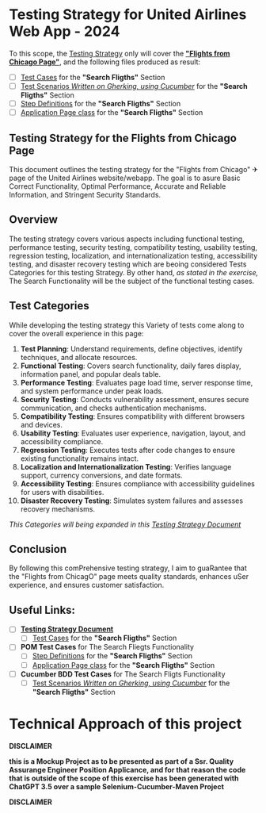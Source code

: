 # Testing Strategy for United Airlines Web App - 2024
To this scope, the [Testing Strategy](https://github.com/JuanpaBorg/TestingStrategyUnitedAirlines2024/blob/main/Testing%20Strategy.md) only will cover the [**"Flights from Chicago Page"**](), and the following files produced as result: 
  -  [ ] [Test Cases](https://github.com/JuanpaBorg/TestingStrategyUnitedAirlines2024/blob/main/Test%20Cases.md) for the **"Search Fligths"** Section
  -  [ ] [Test Scenarios _Written on Gherking, using Cucumber_](https://github.com/JuanpaBorg/TestingStrategyUnitedAirlines2024/blob/main/src/test/resources/features/SearchPage/01_VerifySearchFunctionality_SearchPage.feature) for the **"Search Fligths"** Section
  -  [ ] [Step Definitions](https://github.com/JuanpaBorg/TestingStrategyUnitedAirlines2024/blob/main/src/test/java/stepdefs/SearchPageSteps.java) for the **"Search Fligths"** Section
  -  [ ] [Application Page class](https://github.com/JuanpaBorg/TestingStrategyUnitedAirlines2024/blob/main/src/test/java/ApplicationPages/SearchPage.java) for the **"Search Fligths"** Section

## Testing Strategy for the Flights from Chicago Page 
This document outlines the testing strategy for the "Flights from Chicago" ✈ page of the United Airlines website/webapp. The goal is to asure Basic Correct Functionality, Optimal Performance, Accurate and Reliable Information, and Stringent Security Standards.

## Overview
The testing strategy covers various aspects including functional testing, performance testing, security testing, compatibility testing, usability testing, regression testing, localization, and internationalization testing, accessibility testing, and disaster recovery testing which are beoing considered Tests Categories for this testing Strategy. By other hand, _as stated in the exercise,_ The Search Functionality will be the subject of the functional testing cases.

## Test Categories
While developing the testing strategy this Variety of tests come along to cover the overall experience in this page:

1. **Test Planning**: Understand requirements, define objectives, identify techniques, and allocate resources.
2. **Functional Testing**: Covers search functionality, daily fares display, information panel, and popular deals table.
3. **Performance Testing**: Evaluates page load time, server response time, and system performance under peak loads.
4. **Security Testing**: Conducts vulnerability assessment, ensures secure communication, and checks authentication mechanisms.
5. **Compatibility Testing**: Ensures compatibility with different browsers and devices.
6. **Usability Testing**: Evaluates user experience, navigation, layout, and accessibility compliance.
7. **Regression Testing**: Executes tests after code changes to ensure existing functionality remains intact.
8. **Localization and Internationalization Testing**: Verifies language support, currency conversions, and date formats.
9. **Accessibility Testing**: Ensures compliance with accessibility guidelines for users with disabilities.
10. **Disaster Recovery Testing**: Simulates system failures and assesses recovery mechanisms.

_This Categories will being expanded in this [Testing Strategy Document](https://github.com/yourusername/yourrepository/blob/main/testing_strategy.md)_

## Conclusion
By following this comPrehensive testing strategy, I aim to guaRantee that the "Flights from ChicagO" page meets quality standards, enhances uSer experience, and ensures customer satisfaction.

## Useful Links:

-  [ ] **[Testing Strategy Document](https://github.com/JuanpaBorg/TestingStrategyUnitedAirlines2024/blob/main/Testing%20Strategy.md)**
  -  [ ] [Test Cases](https://github.com/JuanpaBorg/TestingStrategyUnitedAirlines2024/blob/main/Test%20Cases.md) for the **"Search Fligths"** Section

-  [ ] **POM Test Cases** for The Search Fliegts Functionality
  -  [ ] [Step Definitions](https://github.com/JuanpaBorg/TestingStrategyUnitedAirlines2024/blob/main/src/test/java/stepdefs/SearchPageSteps.java) for the **"Search Fligths"** Section
  -  [ ] [Application Page class](https://github.com/JuanpaBorg/TestingStrategyUnitedAirlines2024/blob/main/src/test/java/ApplicationPages/SearchPage.java) for the **"Search Fligths"** Section

-  [ ] **Cucumber BDD Test Cases** for The Search Fligts Functionality
  -  [ ] [Test Scenarios _Written on Gherking, using Cucumber_](https://github.com/JuanpaBorg/TestingStrategyUnitedAirlines2024/blob/main/src/test/resources/features/SearchPage/01_VerifySearchFunctionality_SearchPage.feature) for the **"Search Fligths"** Section

# Technical Approach of this project

**DISCLAIMER** 

**this is a Mockup Project as to be presented as part of a Ssr. Quality Assurange Engineer Position Applicance, and for that reason the code that is outside of the scope of this exercise has been generated with ChatGPT 3.5 over a sample Selenium-Cucumber-Maven Project**

**DISCLAIMER** 
 

